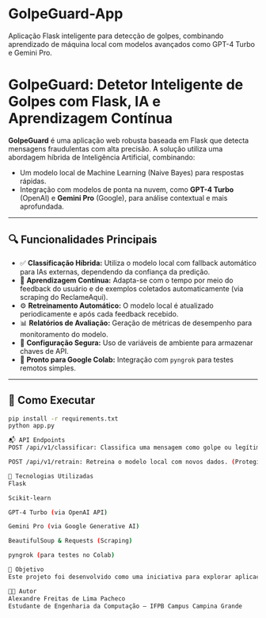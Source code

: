 # GolpeGuard-App
Aplicação Flask inteligente para detecção de golpes, combinando aprendizado de máquina local com modelos avançados como GPT-4 Turbo e Gemini Pro.

# GolpeGuard: Detetor Inteligente de Golpes com Flask, IA e Aprendizagem Contínua

**GolpeGuard** é uma aplicação web robusta baseada em Flask que detecta mensagens fraudulentas com alta precisão. A solução utiliza uma abordagem híbrida de Inteligência Artificial, combinando:

- Um modelo local de Machine Learning (Naive Bayes) para respostas rápidas.
- Integração com modelos de ponta na nuvem, como **GPT-4 Turbo** (OpenAI) e **Gemini Pro** (Google), para análise contextual e mais aprofundada.

---

## 🔍 Funcionalidades Principais

- ✅ **Classificação Híbrida:** Utiliza o modelo local com fallback automático para IAs externas, dependendo da confiança da predição.
- 🔁 **Aprendizagem Contínua:** Adapta-se com o tempo por meio do feedback do usuário e de exemplos coletados automaticamente (via scraping do ReclameAqui).
- ⚙️ **Retreinamento Automático:** O modelo local é atualizado periodicamente e após cada feedback recebido.
- 📊 **Relatórios de Avaliação:** Geração de métricas de desempenho para monitoramento do modelo.
- 🔐 **Configuração Segura:** Uso de variáveis de ambiente para armazenar chaves de API.
- 🚀 **Pronto para Google Colab:** Integração com `pyngrok` para testes remotos simples.

---

## 🚀 Como Executar

```bash
pip install -r requirements.txt
python app.py

📬 API Endpoints
POST /api/v1/classificar: Classifica uma mensagem como golpe ou legítima.

POST /api/v1/retrain: Retreina o modelo local com novos dados. (Protegido)

🧠 Tecnologias Utilizadas
Flask

Scikit-learn

GPT-4 Turbo (via OpenAI API)

Gemini Pro (via Google Generative AI)

BeautifulSoup & Requests (Scraping)

pyngrok (para testes no Colab)

📌 Objetivo
Este projeto foi desenvolvido como uma iniciativa para explorar aplicações práticas de Inteligência Artificial na detecção de fraudes, com foco em adaptabilidade e integração com grandes modelos de linguagem.

👨‍💻 Autor
Alexandre Freitas de Lima Pacheco
Estudante de Engenharia da Computação – IFPB Campus Campina Grande
